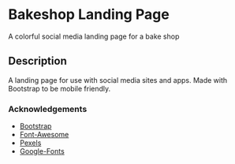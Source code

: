 # Bakeshop Landing Page
A colorful social media landing page for a bake shop
## Description
A landing page for use with social media sites and apps. Made with Bootstrap to be mobile friendly.
### Acknowledgements
* [Bootstrap](https://getbootstrap.com/)
* [Font-Awesome](https://fontawesome.com/)
* [Pexels](https://www.pexels.com/)
* [Google-Fonts](https://fonts.google.com/)